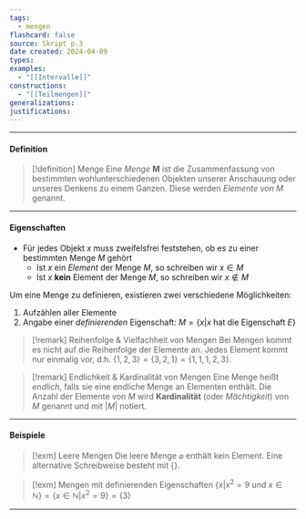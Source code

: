 ```yaml
---
tags:
  - mengen
flashcard: false
source: Skript p.3
date created: 2024-04-09
types: 
examples:
  - "[[Intervalle]]"
constructions:
  - "[[Teilmengen]]"
generalizations: 
justifications:
---
```

***
#### Definition

> [!definition] Menge
> Eine *Menge* **M** ist die Zusammenfassung von bestimmten wohlunterschiedenen Objekten unserer Anschauung oder unseres Denkens zu einem Ganzen. Diese werden *Elemente von M* genannt.

***
#### Eigenschaften

- Für jedes Objekt $x$ muss zweifelsfrei feststehen, ob es zu einer bestimmten Menge $M$ gehört
	- Ist $x$ ein *Element* der Menge $M$, so schreiben wir $x \in M$
	- Ist $x$ **kein** Element der Menge $M$, so schreiben wir $x \notin M$

Um eine Menge zu definieren, existieren zwei verschiedene Möglichkeiten:

1. Aufzählen aller Elemente
2. Angabe einer *definierenden* Eigenschaft: $M = \{x | x\text{ hat die Eigenschaft }E\}$

> [!remark] Reihenfolge & Vielfachheit von Mengen
> Bei Mengen kommt es nicht auf die Reihenfolge der Elemente an. Jedes Element kommt nur einmalig vor, d.h. $\{ 1,2,3 \} = \{ 3,2,1 \} = \{ 1,1,1,2,3 \}$.

> [!remark] Endlichkeit & Kardinalität von Mengen
> Eine Menge heißt *endlich*, falls sie eine endliche Menge an Elementen enthält. Die Anzahl der Elemente von $M$ wird **Kardinalität** (oder *Mächtigkeit*) von $M$ genannt und mit $\vert M \vert$ notiert. 

***
#### Beispiele

> [!exm] Leere Mengen 
> Die leere Menge $\varnothing$ enthält kein Element. Eine alternative Schreibweise besteht mit $\{  \}$.

> [!exm] Mengen mit definierenden Eigenschaften
> $\{ x | x^{2} = 9 \text{ und } x \in \mathbb{N} \} = \{ x \in \mathbb{N} | x^{2} = 9 \} = \{ 3 \}$

***
